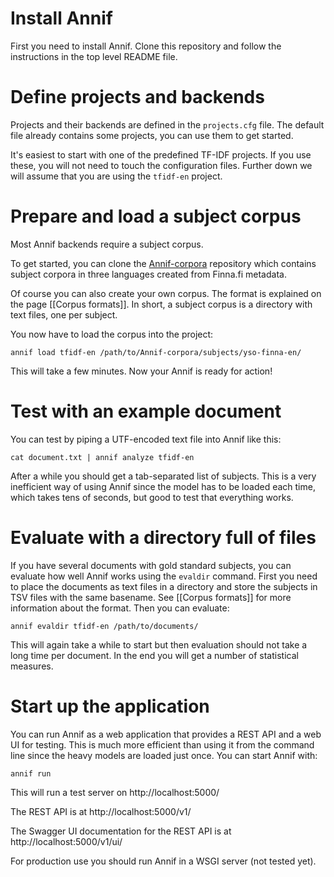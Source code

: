 # Install Annif

First you need to install Annif. Clone this repository and follow the instructions in the top level README file.

# Define projects and backends

Projects and their backends are defined in the `projects.cfg` file. The default file already contains some projects, you can use them to get started.

It's easiest to start with one of the predefined TF-IDF projects. If you use these, you will not need to touch the configuration files. Further down we will assume that you are using the `tfidf-en` project.

# Prepare and load a subject corpus

Most Annif backends require a subject corpus. 

To get started, you can clone the [Annif-corpora](https://github.com/NatLibFi/Annif-corpora) repository which contains subject corpora in three languages created from Finna.fi metadata.

Of course you can also create your own corpus. The format is explained on the page [[Corpus formats]]. In short, a subject corpus is a directory with text files, one per subject.

You now have to load the corpus into the project:

    annif load tfidf-en /path/to/Annif-corpora/subjects/yso-finna-en/

This will take a few minutes. Now your Annif is ready for action!

# Test with an example document

You can test by piping a UTF-encoded text file into Annif like this:

    cat document.txt | annif analyze tfidf-en

After a while you should get a tab-separated list of subjects. This is a very inefficient way of using Annif since the model has to be loaded each time, which takes tens of seconds, but good to test that everything works.

# Evaluate with a directory full of files

If you have several documents with gold standard subjects, you can evaluate how well Annif works using the `evaldir` command. First you need to place the documents as text files in a directory and store the subjects in TSV files with the same basename. See [[Corpus formats]] for more information about the format. Then you can evaluate:

    annif evaldir tfidf-en /path/to/documents/

This will again take a while to start but then evaluation should not take a long time per document. In the end you will get a number of statistical measures.

# Start up the application

You can run Annif as a web application that provides a REST API and a web UI for testing. This is much more efficient than using it from the command line since the heavy models are loaded just once. You can start Annif with:

    annif run

This will run a test server on http://localhost:5000/

The REST API is at http://localhost:5000/v1/

The Swagger UI documentation for the REST API is at http://localhost:5000/v1/ui/

For production use you should run Annif in a WSGI server (not tested yet).